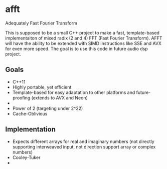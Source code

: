 # afft
Adequately Fast Fourier Transform

This is supposed to be a small C++ project to make a fast, template-based implementaiton of mixed radix (2 and 4) FFT (Fast Fourier Transform). AFFT will have the ability to be extended with SIMD instructions like SSE and AVX for even more speed.  The goal is to use this code in future audio dsp project. 

## Goals
- C++11
- Highly portable, yet efficient
- Template-based for easy adaptation to other platforms and future-proofing (extends to AVX and Neon)
- 
- Power of 2 (targeting under 2^22)
- Cache-Oblivious

## Implementation
- Expects different arrays for real and imaginary numbers (not directly supporting interweaved input, not direction support array or complex numbers)
- Cooley-Tuker
- 
